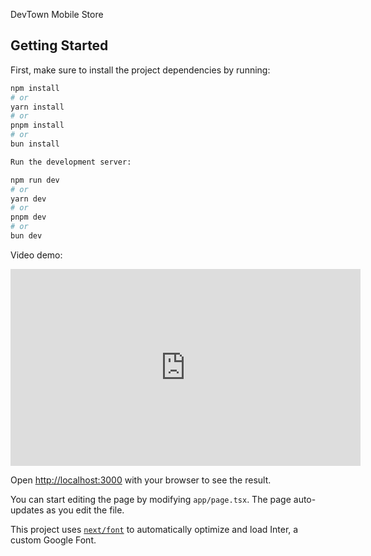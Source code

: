 DevTown Mobile Store
## Getting Started
First, make sure to install the project dependencies by running:

```bash
npm install
# or
yarn install
# or
pnpm install
# or
bun install

Run the development server:

npm run dev
# or
yarn dev
# or
pnpm dev
# or
bun dev
```

Video demo:

<iframe width="560" height="315" src="https://player.cloudinary.com/embed/v1703311807/Recording_2023-12-23_104704_1_pqoihe.mp4" frameborder="0" allowfullscreen></iframe>

Open [http://localhost:3000](http://localhost:3000) with your browser to see the result.

You can start editing the page by modifying `app/page.tsx`. The page auto-updates as you edit the file.

This project uses [`next/font`](https://nextjs.org/docs/basic-features/font-optimization) to automatically optimize and load Inter, a custom Google Font.

